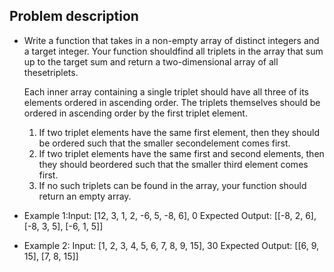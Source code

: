 ## Problem description

-   Write a function that takes in a non-empty array of distinct integers and a target integer. Your function shouldfind all triplets in the array that sum up to the target sum and return a two-dimensional array of all thesetriplets.

    Each inner array containing a single triplet should have all three of its elements ordered in ascending order. The triplets themselves should be ordered in ascending order by the first triplet element.

    1. If two triplet elements have the same first element, then they should be ordered such that the smaller secondelement comes first.
    2. If two triplet elements have the same first and second elements, then they should beordered such that the smaller third element comes first.
    3. If no such triplets can be found in the array, your function should return an empty array.

*   Example 1:Input: [12, 3, 1, 2, -6, 5, -8, 6], 0 Expected Output: [[-8, 2, 6], [-8, 3, 5], [-6, 1, 5]]

*   Example 2: Input: [1, 2, 3, 4, 5, 6, 7, 8, 9, 15], 30 Expected Output: [[6, 9, 15], [7, 8, 15]]
